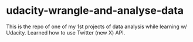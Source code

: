 # udacity-wrangle-and-analyse-data
This is the repo of one of my 1st projects of data analysis while learning w/ Udacity. Learned how to use Twitter (new X) API.
